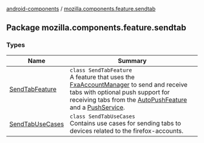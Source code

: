 [android-components](../index.md) / [mozilla.components.feature.sendtab](./index.md)

## Package mozilla.components.feature.sendtab

### Types

| Name | Summary |
|---|---|
| [SendTabFeature](-send-tab-feature/index.md) | `class SendTabFeature`<br>A feature that uses the [FxaAccountManager](../mozilla.components.service.fxa.manager/-fxa-account-manager/index.md) to send and receive tabs with optional push support for receiving tabs from the [AutoPushFeature](../mozilla.components.feature.push/-auto-push-feature/index.md) and a [PushService](../mozilla.components.concept.push/-push-service/index.md). |
| [SendTabUseCases](-send-tab-use-cases/index.md) | `class SendTabUseCases`<br>Contains use cases for sending tabs to devices related to the firefox-accounts. |
